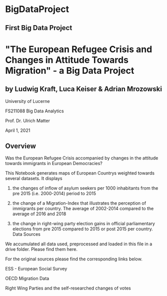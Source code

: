 # BigDataProject


## First Big Data Project



# "The European Refugee Crisis and Changes in Attitude Towards Migration" - a Big Data Project

## by Ludwig Kraft, Luca Keiser & Adrian Mrozowski

University of Lucerne

FS211088 Big Data Analytics

Prof. Dr. Ulrich Matter

April 1, 2021



## Overview

Was the European Refugee Crisis accompanied by changes in the attitude towards immigrants in European Democracies?

This Notebook generates maps of European Countrys weighted towards several datasets. It displays

1) the changes of inflow of asylum seekers per 1000 inhabitants from the pre 2015 (i.e. 2000-2014) period to 2015

2) the change of a Migration-Index that illustrates the perception of immigrants per country. The average of 2002-2014 compared to the average of 2016 and 2018

3) the change in right-wing party election gains in official parliamentary elections from pre 2015 compared to 2015 or post 2015 per country.
Data Sources

We accumulated all data used, preprocessed and loaded in this file in a drive folder. Please find them here.

For the original sources please find the corresponding links below.

ESS - European Social Survey

OECD Migration Data

Right Wing Parties and the self-researched changes of votes




